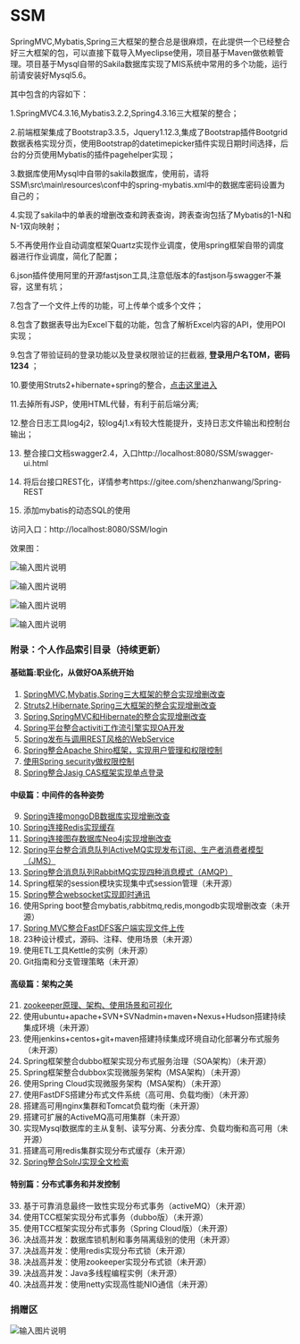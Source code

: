 # SSM
SpringMVC,Mybatis,Spring三大框架的整合总是很麻烦，在此提供一个已经整合好三大框架的包，可以直接下载导入Myeclipse使用，项目基于Maven做依赖管理。项目基于Mysql自带的Sakila数据库实现了MIS系统中常用的多个功能，运行前请安装好Mysql5.6。

其中包含的内容如下：

1.SpringMVC4.3.16,Mybatis3.2.2,Spring4.3.16三大框架的整合；

2.前端框架集成了Bootstrap3.3.5，Jquery1.12.3,集成了Bootstrap插件Bootgrid数据表格实现分页，使用Bootstrap的datetimepicker插件实现日期时间选择，后台的分页使用Mybatis的插件pagehelper实现；

3.数据库使用Mysql中自带的sakila数据库，使用前，请将SSM\src\main\resources\conf中的spring-mybatis.xml中的数据库密码设置为自己的；

4.实现了sakila中的单表的增删改查和跨表查询，跨表查询包括了Mybatis的1-N和N-1双向映射；

5.不再使用作业自动调度框架Quartz实现作业调度，使用spring框架自带的调度器进行作业调度，简化了配置；

6.json插件使用阿里的开源fastjson工具,注意低版本的fastjson与swagger不兼容，这里有坑；

7.包含了一个文件上传的功能，可上传单个或多个文件；

8.包含了数据表导出为Excel下载的功能，包含了解析Excel内容的API，使用POI实现；

9.包含了带验证码的登录功能以及登录权限验证的拦截器, **登录用户名TOM，密码1234** ；

10.要使用Struts2+hibernate+spring的整合，[点击这里进入](https://github.com/shenzhanwang/SSH_maven)  

11.去掉所有JSP，使用HTML代替，有利于前后端分离;

12.整合日志工具log4j2，较log4j1.x有较大性能提升，支持日志文件输出和控制台输出；

13. 整合接口文档swagger2.4，入口http://localhost:8080/SSM/swagger-ui.html

14. 将后台接口REST化，详情参考https://gitee.com/shenzhanwang/Spring-REST

15. 添加mybatis的动态SQL的使用

访问入口：http://localhost:8080/SSM/login

效果图：

 ![输入图片说明](http://git.oschina.net/uploads/images/2016/1216/145410_018a9ca7_1110335.png "在这里输入图片标题")

![输入图片说明](https://gitee.com/uploads/images/2017/1103/174138_49e9143e_1110335.png "QQ截图20171103174132.png")

![输入图片说明](https://gitee.com/uploads/images/2018/0427/191550_c71b959c_1110335.png "QQ截图20180427190522.png")

![输入图片说明](https://gitee.com/uploads/images/2018/0427/191600_16979257_1110335.png "QQ截图20180427191120.png")

### 附录：个人作品索引目录（持续更新）

#### 基础篇:职业化，从做好OA系统开始
1. [SpringMVC,Mybatis,Spring三大框架的整合实现增删改查](https://gitee.com/shenzhanwang/SSM)
2. [Struts2,Hibernate,Spring三大框架的整合实现增删改查](https://gitee.com/shenzhanwang/S2SH)
3. [Spring,SpringMVC和Hibernate的整合实现增删改查](https://gitee.com/shenzhanwang/SSH)
4. [Spring平台整合activiti工作流引擎实现OA开发](https://gitee.com/shenzhanwang/Spring-activiti)
5. [Spring发布与调用REST风格的WebService](https://gitee.com/shenzhanwang/Spring-REST)
6. [Spring整合Apache Shiro框架，实现用户管理和权限控制](https://gitee.com/shenzhanwang/Spring-shiro)
7. [使用Spring security做权限控制](https://gitee.com/shenzhanwang/spring-security-demo)
8. [Spring整合Jasig CAS框架实现单点登录](https://gitee.com/shenzhanwang/Spring-cas-sso)
#### 中级篇：中间件的各种姿势
9. [Spring连接mongoDB数据库实现增删改查](https://gitee.com/shenzhanwang/Spring-mongoDB)
10. [Spring连接Redis实现缓存](https://gitee.com/shenzhanwang/Spring-redis)
11. [Spring连接图存数据库Neo4j实现增删改查](https://gitee.com/shenzhanwang/Spring-neo4j)
12. [Spring平台整合消息队列ActiveMQ实现发布订阅、生产者消费者模型（JMS）](https://gitee.com/shenzhanwang/Spring-activeMQ)
13. [Spring整合消息队列RabbitMQ实现四种消息模式（AMQP）](https://gitee.com/shenzhanwang/Spring-rabbitMQ)
14. Spring框架的session模块实现集中式session管理（未开源）
15. [Spring整合websocket实现即时通讯](https://gitee.com/shenzhanwang/Spring-websocket)
16. 使用Spring boot整合mybatis,rabbitmq,redis,mongodb实现增删改查（未开源）
17. [Spring MVC整合FastDFS客户端实现文件上传](https://gitee.com/shenzhanwang/Spring-fastdfs)
18. 23种设计模式，源码、注释、使用场景（未开源）
19. 使用ETL工具Kettle的实例（未开源）
20. Git指南和分支管理策略（未开源）
#### 高级篇：架构之美
21. [zookeeper原理、架构、使用场景和可视化](https://gitee.com/shenzhanwang/zookeeper-practice)
22. 使用ubuntu+apache+SVN+SVNadmin+maven+Nexus+Hudson搭建持续集成环境（未开源）
23. 使用jenkins+centos+git+maven搭建持续集成环境自动化部署分布式服务（未开源）
24. Spring框架整合dubbo框架实现分布式服务治理（SOA架构）（未开源）
25. Spring框架整合dubbox实现微服务架构（MSA架构）（未开源）
26. 使用Spring Cloud实现微服务架构（MSA架构）（未开源）
27. 使用FastDFS搭建分布式文件系统（高可用、负载均衡）（未开源）
28. 搭建高可用nginx集群和Tomcat负载均衡（未开源）
29. 搭建可扩展的ActiveMQ高可用集群（未开源）
30. 实现Mysql数据库的主从复制、读写分离、分表分库、负载均衡和高可用（未开源）
31. 搭建高可用redis集群实现分布式缓存（未开源）
32. [Spring整合SolrJ实现全文检索](https://gitee.com/shenzhanwang/Spring-solr)
#### 特别篇：分布式事务和并发控制
33. 基于可靠消息最终一致性实现分布式事务（activeMQ）（未开源）
34. 使用TCC框架实现分布式事务（dubbo版）（未开源）
35. 使用TCC框架实现分布式事务（Spring Cloud版）（未开源）
36. 决战高并发：数据库锁机制和事务隔离级别的使用（未开源）
37. 决战高并发：使用redis实现分布式锁（未开源）
38. 决战高并发：使用zookeeper实现分布式锁（未开源）
39. 决战高并发：Java多线程编程实例（未开源）
40. 决战高并发：使用netty实现高性能NIO通信（未开源）

### 捐赠区
![输入图片说明](https://images.gitee.com/uploads/images/2018/0719/154323_12a5c89c_1110335.jpeg "mm_facetoface_collect_qrcode_1531986023521.jpg")

